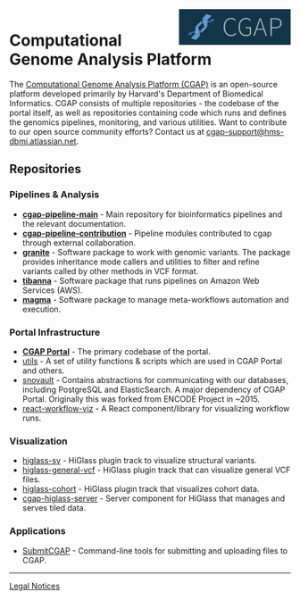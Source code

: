 <img src="https://github.com/dbmi-bgm/cgap-pipeline/blob/master/docs/images/cgap_logo.png" width="200" align="right">

# Computational Genome Analysis Platform

The [Computational Genome Analysis Platform (CGAP)](https://cgap.hms.harvard.edu) is an open-source platform developed primarily by Harvard's Department of Biomedical Informatics. CGAP consists of multiple repositories - the codebase of the portal itself, as well as repositories containing code which runs and defines the genomics pipelines, monitoring, and various utilities. Want to contribute to our open source community efforts? Contact us at cgap-support@hms-dbmi.atlassian.net.

## Repositories


### Pipelines & Analysis


- **[cgap-pipeline-main](https://github.com/dbmi-bgm/cgap-pipeline-main)** - Main repository for bioinformatics pipelines and the relevant documentation.
- **[cgap-pipeline-contribution](https://github.com/dbmi-bgm/cgap-pipeline-contribution)** - Pipeline modules contributed to cgap through external collaboration.
- **[granite](https://github.com/dbmi-bgm/granite)** - Software package to work with genomic variants. The package provides inheritance mode callers and utilities to filter and refine variants called by other methods in VCF format.
- **[tibanna](https://github.com/4dn-dcic/tibanna)** - Software package that runs pipelines on Amazon Web Services (AWS).
- **[magma](https://github.com/dbmi-bgm/magma)** - Software package to manage meta-workflows automation and execution.

### Portal Infrastructure

- **[CGAP Portal](https://github.com/dbmi-bgm/cgap-portal)** - The primary codebase of the portal.
- [utils](https://github.com/4dn-dcic/utils) - A set of utility functions & scripts which are used in CGAP Portal and others.
- [snovault](https://github.com/4dn-dcic/snovault) - Contains abstractions for communicating with our databases, including PostgreSQL and ElasticSearch. A major dependency of CGAP Portal. Originally this was forked from ENCODE Project in ~2015.
- [react-workflow-viz](https://github.com/4dn-dcic/react-workflow-viz) - A React component/library for visualizing workflow runs.

### Visualization

- [higlass-sv](https://github.com/dbmi-bgm/higlass-sv) - HiGlass plugin track to visualize structural variants.
- [higlass-general-vcf](https://github.com/dbmi-bgm/higlass-general-vcf) - HiGlass plugin track that can visualize general VCF files.
- [higlass-cohort](https://github.com/dbmi-bgm/higlass-cohort) - HiGlass plugin track that visualizes cohort data.
- [cgap-higlass-server](https://github.com/dbmi-bgm/cgap-higlass-server) - Server component for HiGlass that manages and serves tiled data.

### Applications
- [SubmitCGAP](https://github.com/dbmi-bgm/SubmitCGAP) - Command-line tools for submitting and uploading files to CGAP.

----

[Legal Notices](https://cgap.hms.harvard.edu/legal)
